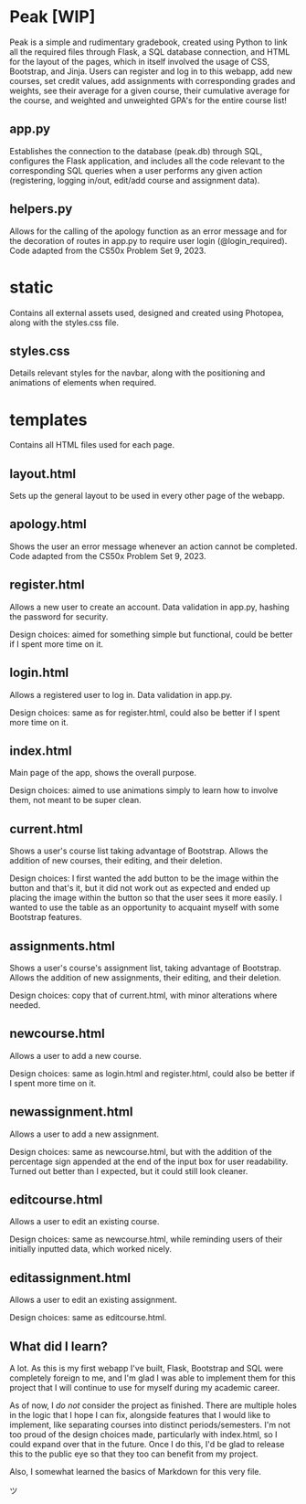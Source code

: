 # Peak [WIP]

Peak is a simple and rudimentary gradebook, created using Python to link all the required files through Flask, a SQL database connection, and HTML for the layout of the pages, which in itself involved the usage of CSS, Bootstrap, and Jinja. Users can register and log in to this webapp, add new courses, set credit values, add assignments with corresponding grades and weights, see their average for a given course, their cumulative average for the course, and weighted and unweighted GPA's for the entire course list!

## app.py

Establishes the connection to the database (peak.db) through SQL, configures the Flask application, and includes all the code relevant to the corresponding SQL queries when a user performs any given action (registering, logging in/out, edit/add course and assignment data).

## helpers.py

Allows for the calling of the apology function as an error message and for the decoration of routes in app.py to require user login (@login_required). Code adapted from the CS50x Problem Set 9, 2023.

# static

Contains all external assets used, designed and created using Photopea, along with the styles.css file.

## styles.css

Details relevant styles for the navbar, along with the positioning and animations of elements when required.

# templates

Contains all HTML files used for each page.

## layout.html

Sets up the general layout to be used in every other page of the webapp.

## apology.html

Shows the user an error message whenever an action cannot be completed. Code adapted from the CS50x Problem Set 9, 2023.

## register.html

Allows a new user to create an account. Data validation in app.py, hashing the password for security. 

Design choices: aimed for something simple but functional, could be better if I spent more time on it.

## login.html

Allows a registered user to log in. Data validation in app.py.

Design choices: same as for register.html, could also be better if I spent more time on it.

## index.html

Main page of the app, shows the overall purpose. 

Design choices: aimed to use animations simply to learn how to involve them, not meant to be super clean.

## current.html

Shows a user's course list taking advantage of Bootstrap. Allows the addition of new courses, their editing, and their deletion.

Design choices: I first wanted the add button to be the image within the button and that's it, but it did not work out as expected and ended up placing the image within the button so that the user sees it more easily. I wanted to use the table as an opportunity to acquaint myself with some Bootstrap features.

## assignments.html

Shows a user's course's assignment list, taking advantage of Bootstrap. Allows the addition of new assignments, their editing, and their deletion.

Design choices: copy that of current.html, with minor alterations where needed.

## newcourse.html

Allows a user to add a new course.

Design choices: same as login.html and register.html, could also be better if I spent more time on it.

## newassignment.html

Allows a user to add a new assignment.

Design choices: same as newcourse.html, but with the addition of the percentage sign appended at the end of the input box for user readability. Turned out better than I expected, but it could still look cleaner.

## editcourse.html

Allows a user to edit an existing course.

Design choices: same as newcourse.html, while reminding users of their initially inputted data, which worked nicely.

## editassignment.html

Allows a user to edit an existing assignment.

Design choices: same as editcourse.html.

## What did I learn?

A lot. As this is my first webapp I've built, Flask, Bootstrap and SQL were completely foreign to me, and I'm glad I was able to implement them for this project that I will continue to use for myself during my academic career.

As of now, I *do not* consider the project as finished. There are multiple holes in the logic that I hope I can fix, alongside features that I would like to implement, like separating courses into distinct periods/semesters. I'm not too proud of the design choices made, particularly with index.html, so I could expand over that in the future. Once I do this, I'd be glad to release this to the public eye so that they too can benefit from my project.

Also, I somewhat learned the basics of Markdown for this very file.

ツ
